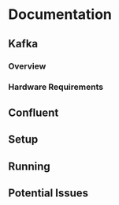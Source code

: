 # Documentation

## Kafka

### Overview

### Hardware Requirements

## Confluent

## Setup

## Running

## Potential Issues
